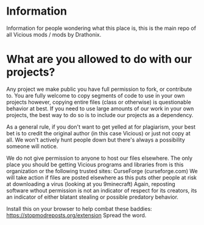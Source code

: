 # Information
Information for people wondering what this place is, this is the main repo of all Vicious mods / mods by Drathonix.

# What are you allowed to do with our projects?
Any project we make public you have full permission to fork, or contribute to.
You are fully welcome to copy segments of code to use in your own projects however, copying entire files (class or otherwise) is questionable behavior at best. If you need to use large amounts of our work in your own projects, the best way to do so is to include our projects as a dependency.

As a general rule, if you don't want to get yelled at for plagiarism, your best bet is to credit the original author (in this case Vicious) or just not copy at all. We won't actively hunt people down but there's always a possibility someone will notice.

We do not give permission to anyone to host our files elsewhere. The only place you should be getting Vicious programs and libraries from is this organization or the following trusted sites: CurseForge (curseforge.com)
We will take action if files are posted elsewhere as this puts other people at risk at downloading a virus (looking at you 9minecraft) Again, reposting software wthout permission is not an indicator of respect for its creators, its an indicator of either blatant stealing or possible predatory behavior.

Install this on your browser to help combat these baddies:
https://stopmodreposts.org/extension
Spread the word.
